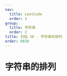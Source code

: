 ```yaml
---
nav:
  title: LeetCode
  order: 3
group:
  title: 字符串
  order: 2
title: 剑指 38 - 字符串的排列
order: 8038
---
```


# 字符串的排列
